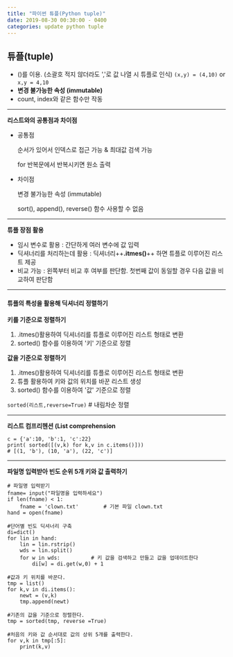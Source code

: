 ```yaml
---
title: "파이썬 튜플(Python tuple)"
date: 2019-08-30 00:30:00 - 0400
categories: update python tuple 
---
```


## 튜플(tuple)
- ()를 이용. (소괄호 적지 않더라도 ','로 값 나열 시 튜플로 인식)
 `(x,y) = (4,10)` or `x,y = 4,10`
- **변경 불가능한 속성 (immutable)**
- count, index와 같은 함수만 작동

- - -

**리스트와의 공통점과 차이점**
- 공통점

	순서가 있어서 인덱스로 접근 가능 & 최대값 검색 가능
	
	for 반복문에서 반복시키면 원소 출력
        
- 차이점

	변경 불가능한 속성 (immutable)
	
	sort(), append(), reverse() 함수 사용할 수 없음
- - -


**튜플 장점 활용**
- 임시 변수로 활용 : 간단하게 여러 변수에 값 입력
- 딕셔너리를 처리하는데 활용 : 딕셔너리++**.itmes()**++ 하면 튜플로 이루어진 리스트 제공
- 비교 가능 : 왼쪽부터 비교 후 여부를 판단함. 첫번째 값이 동일할 경우 다음 값을 비교하여 판단함


- - -

#### 튜플의 특성을 활용해 딕셔너리 정렬하기

**키를 기준으로 정렬하기**
1. .itmes()활용하여 딕셔너리를 튜플로 이루어진 리스트 형태로 변환
2. sorted() 함수를 이용하여 '키' 기준으로 정렬

**값을 기준으로 정렬하기**
1. .itmes()활용하여 딕셔너리를 튜플로 이루어진 리스트 형태로 변환
2. 튜플 활용하여 키와 값의 위치를 바꾼 리스트 생성
3. sorted() 함수를 이용하여 '값' 기준으로 정렬

`sorted(리스트,reverse=True)` # 내림차순 정렬

- - -

**리스트 컴프리헨션 (List comprehension**

```
c = {'a':10, 'b':1, 'c':22}
print( sorted([(v,k) for k,v in c.items()]))
# [(1, 'b'), (10, 'a'), (22, 'c')]
```
- - -

**파일명 입력받아 빈도 순위 5개 키와 값 출력하기**

```
# 파일명 입력받기
fname= input("파일명을 입력하세요")
if len(fname) < 1:
    fname = 'clown.txt'		   # 기본 파일 clown.txt
hand = open(fname)

#단어별 빈도 딕셔너리 구축
di=dict()
for lin in hand:
    lin = lin.rstrip()
    wds = lin.split()
    for w in wds:		   # 키 값을 검색하고 만들고 값을 업데이트한다
        di[w] = di.get(w,0) + 1

#값과 키 위치를 바꾼다.
tmp = list()
for k,v in di.items():
    newt = (v,k)
    tmp.append(newt)

#기존의 값을 기준으로 정렬한다.
tmp = sorted(tmp, reverse =True)

#처음의 키와 값 순서대로 값의 상위 5개를 출력한다.
for v,k in tmp[:5]:
    print(k,v)
```

